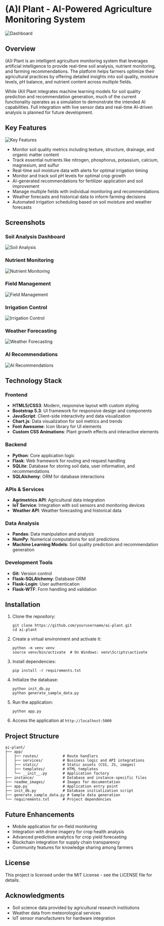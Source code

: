 # (A)I Plant - AI-Powered Agriculture Monitoring System 

![Dashboard](readme_images/Dashboard.png)

## Overview

(A)I Plant is an intelligent agriculture monitoring system that leverages artificial intelligence to provide real-time soil analysis, nutrient monitoring, and farming recommendations. The platform helps farmers optimize their agricultural practices by offering detailed insights into soil quality, moisture levels, pH balance, and nutrient content across multiple fields.

While (A)I Plant integrates machine learning models for soil quality prediction and recommendation generation, much of the current functionality operates as a simulation to demonstrate the intended AI capabilities. Full integration with live sensor data and real-time AI-driven analysis is planned for future development.

## Key Features

![Key Features](readme_images/Key-Features%20(2).png)

- Monitor soil quality metrics including texture, structure, drainage, and organic matter content
- Track essential nutrients like nitrogen, phosphorus, potassium, calcium, magnesium, and sulfur
- Real-time soil moisture data with alerts for optimal irrigation timing
- Monitor and track soil pH levels for optimal crop growth
- AI-generated recommendations for fertilizer application and soil improvement
- Manage multiple fields with individual monitoring and recommendations
- Weather forecasts and historical data to inform farming decisions
- Automated irrigation scheduling based on soil moisture and weather forecasts

## Screenshots

### Soil Analysis Dashboard
![Soil Analysis](readme_images/Soil.png)

### Nutrient Monitoring
![Nutrient Monitoring](readme_images/Soil-Nutrient.png)

### Field Management
![Field Management](readme_images/Plant-Fields.png)

### Irrigation Control
![Irrigation Control](readme_images/Irrigation.png)

### Weather Forecasting
![Weather Forecasting](readme_images/Weather.png)

### AI Recommendations
![AI Recommendations](readme_images/Recommendations.png)

## Technology Stack

### Frontend
- **HTML5/CSS3**: Modern, responsive layout with custom styling
- **Bootstrap 5.3**: UI framework for responsive design and components
- **JavaScript**: Client-side interactivity and data visualization
- **Chart.js**: Data visualization for soil metrics and trends
- **Font Awesome**: Icon library for UI elements
- **Custom CSS Animations**: Plant growth effects and interactive elements

### Backend
- **Python**: Core application logic
- **Flask**: Web framework for routing and request handling
- **SQLite**: Database for storing soil data, user information, and recommendations
- **SQLAlchemy**: ORM for database interactions

### APIs & Services
- **Agrimetrics API**: Agricultural data integration
- **IoT Service**: Integration with soil sensors and monitoring devices
- **Weather API**: Weather forecasting and historical data

### Data Analysis
- **Pandas**: Data manipulation and analysis
- **NumPy**: Numerical computations for soil predictions
- **Machine Learning Models**: Soil quality prediction and recommendation generation

### Development Tools
- **Git**: Version control
- **Flask-SQLAlchemy**: Database ORM
- **Flask-Login**: User authentication
- **Flask-WTF**: Form handling and validation

## Installation

1. Clone the repository:
   ```
   git clone https://github.com/yourusername/ai-plant.git
   cd ai-plant
   ```

2. Create a virtual environment and activate it:
   ```
   python -m venv venv
   source venv/bin/activate  # On Windows: venv\Scripts\activate
   ```

3. Install dependencies:
   ```
   pip install -r requirements.txt
   ```

4. Initialize the database:
   ```
   python init_db.py
   python generate_sample_data.py
   ```

5. Run the application:
   ```
   python app.py
   ```

6. Access the application at `http://localhost:5000`

## Project Structure

```
ai-plant/
├── app/
│   ├── routes/           # Route handlers
│   ├── services/         # Business logic and API integrations
│   ├── static/           # Static assets (CSS, JS, images)
│   ├── templates/        # HTML templates
│   └── __init__.py       # Application factory
├── instance/             # Database and instance-specific files
├── readme_images/        # Images for documentation
├── app.py                # Application entry point
├── init_db.py            # Database initialization script
├── generate_sample_data.py # Sample data generation
└── requirements.txt      # Project dependencies
```

## Future Enhancements

- Mobile application for on-field monitoring
- Integration with drone imagery for crop health analysis
- Advanced predictive analytics for crop yield forecasting
- Blockchain integration for supply chain transparency
- Community features for knowledge sharing among farmers

## License

This project is licensed under the MIT License - see the LICENSE file for details.

## Acknowledgments

- Soil science data provided by agricultural research institutions
- Weather data from meteorological services
- IoT sensor manufacturers for hardware integration 
